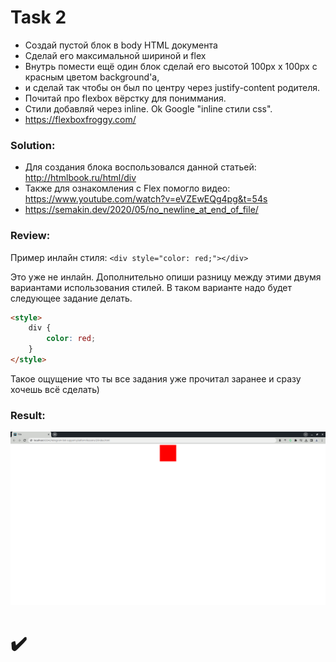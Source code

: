 # Task 2
- Создай пустой блок в body HTML документа
- Сделай его максимальной шириной и flex
- Внутрь помести ещё один блок сделай его высотой 100px x 100px с красным цветом background'a,
- и сделай так чтобы он был по центру через justify-content родителя.
- Почитай про flexbox вёрстку для пониммания.
- Стили добавляй через inline. Ok Google "inline стили css".
- https://flexboxfroggy.com/

### Solution:
- Для создания блока воспользовался данной статьей: http://htmlbook.ru/html/div
- Также для ознакомления с Flex помогло видео: https://www.youtube.com/watch?v=eVZEwEQg4pg&t=54s
- https://semakin.dev/2020/05/no_newline_at_end_of_file/

### Review:
Пример инлайн стиля:
```<div style="color: red;"></div>```

Это уже не инлайн. Дополнительно опиши разницу между этими двумя вариантами использования стилей.
В таком варианте надо будет следующее задание делать.
```html
<style>
    div {
        color: red;
    }
</style>
```
Такое ощущение что ты все задания уже прочитал заранее и сразу хочешь всё сделать)

### Result:
![2](https://github.com/makhnanov/telegram-bot-support-platform/blob/main/lessons/2/img.png)

# :heavy_check_mark:
